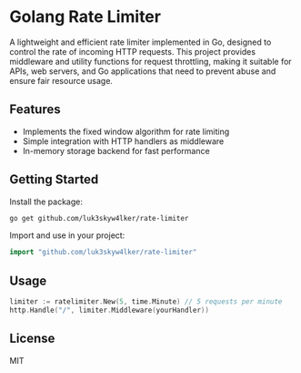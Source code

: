 # Golang Rate Limiter
A lightweight and efficient rate limiter implemented in Go, designed to control the rate of incoming HTTP requests. This project provides middleware and utility functions for request throttling, making it suitable for APIs, web servers, and Go applications that need to prevent abuse and ensure fair resource usage.

## Features

- Implements the fixed window algorithm for rate limiting
- Simple integration with HTTP handlers as middleware
- In-memory storage backend for fast performance

## Getting Started

Install the package:

```bash
go get github.com/luk3skyw4lker/rate-limiter
```

Import and use in your project:

```go
import "github.com/luk3skyw4lker/rate-limiter"
```

## Usage

```go
limiter := ratelimiter.New(5, time.Minute) // 5 requests per minute
http.Handle("/", limiter.Middleware(yourHandler))
```

## License

MIT
